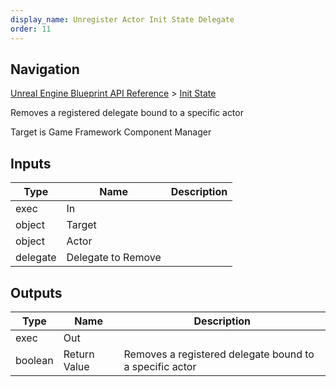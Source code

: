 ```yaml
---
display_name: Unregister Actor Init State Delegate
order: 11
---
```

## Navigation

[Unreal Engine Blueprint API Reference](https://dev.epicgames.com/documentation/en-us/unreal-engine/BlueprintAPI) > [Init State](https://dev.epicgames.com/documentation/en-us/unreal-engine/BlueprintAPI/InitState)

Removes a registered delegate bound to a specific actor

Target is Game Framework Component Manager

## Inputs

| Type | Name | Description |
| --- | --- | --- |
| exec | In |  |
| object | Target |  |
| object | Actor |  |
| delegate | Delegate to Remove |  |

## Outputs

| Type | Name | Description |
| --- | --- | --- |
| exec | Out |  |
| boolean | Return Value | Removes a registered delegate bound to a specific actor |
